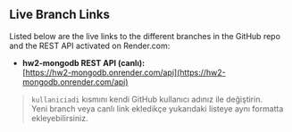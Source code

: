 ## Live Branch Links
Listed below are the live links to the different branches in the GitHub repo and the REST API activated on Render.com:

 - **hw2-mongodb REST API (canlı):**  
    [https://hw2-mongodb.onrender.com/api](https://hw2-mongodb.onrender.com/api)

> `kullaniciadi` kısmını kendi GitHub kullanıcı adınız ile değiştirin.  
> Yeni branch veya canlı link ekledikçe yukarıdaki listeye aynı formatta ekleyebilirsiniz.